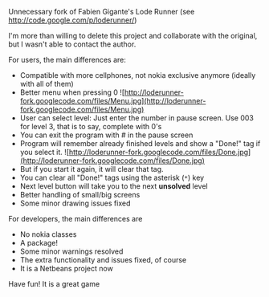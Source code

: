 Unnecessary fork of Fabien Gigante's Lode Runner (see http://code.google.com/p/loderunner/)

I'm more than willing to delete this project and collaborate with the original, but I wasn't able to contact the author.

For users, the main differences are:

  * Compatible with more cellphones, not nokia exclusive anymore (ideally with all of them)
  * Better menu when pressing 0
![http://loderunner-fork.googlecode.com/files/Menu.jpg](http://loderunner-fork.googlecode.com/files/Menu.jpg)
  * User can select level: Just enter the number in pause screen. Use 003 for level 3, that is to say, complete with 0's
  * You can exit the program with # in the pause screen
  * Program will remember already finished levels and show a "Done!" tag if you select it.
![http://loderunner-fork.googlecode.com/files/Done.jpg](http://loderunner-fork.googlecode.com/files/Done.jpg)
  * But if you start it again, it will clear that tag.
  * You can clear all "Done!" tags using the asterisk (`*`) key
  * Next level button will take you to the next **unsolved** level
  * Better handling of small/big screens
  * Some minor drawing issues fixed

For developers, the main differences are
  * No nokia classes
  * A package!
  * Some minor warnings resolved
  * The extra functionality and issues fixed, of course
  * It is a Netbeans project now

Have fun! It is a great game
